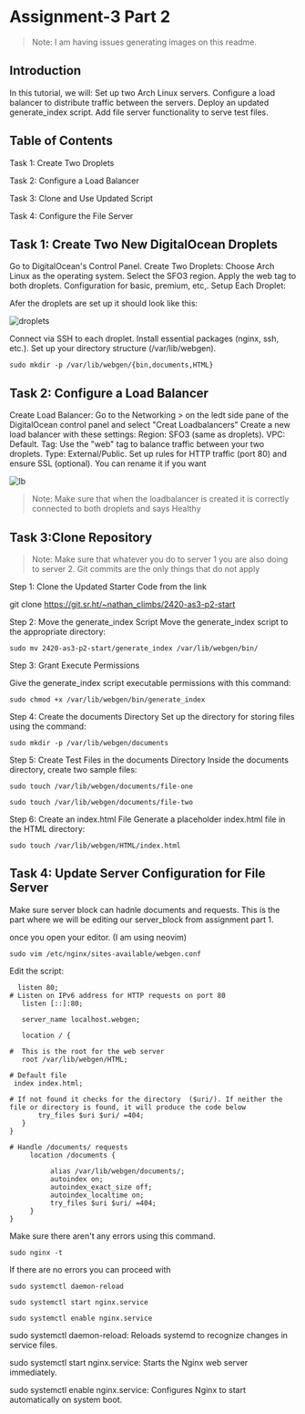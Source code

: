 # Assignment-3 Part 2
> Note: I am having issues generating images on this readme.

## Introduction
In this tutorial, we will:
Set up two Arch Linux servers.
Configure a load balancer to distribute traffic between the servers.
Deploy an updated generate_index script.
Add file server functionality to serve test files.


## Table of Contents

Task 1: Create Two Droplets

Task 2: Configure a Load Balancer

Task 3: Clone and Use Updated Script

Task 4: Configure the File Server


## Task 1: Create Two New DigitalOcean Droplets

Go to DigitalOcean's Control Panel.
Create Two Droplets:
Choose Arch Linux as the operating system.
Select the SFO3 region.
Apply the web tag to both droplets.
Configuration for basic, premium, etc,.
Setup Each Droplet:

Afer the droplets are set up it should look like this:

![droplets](images/droplets.png)


Connect via SSH to each droplet.
Install essential packages (nginx, ssh, etc.).
Set up your directory structure (/var/lib/webgen).

``` sudo mkdir -p /var/lib/webgen/{bin,documents,HTML} ```


## Task 2: Configure a Load Balancer

Create Load Balancer:
Go to the Networking > on the ledt side pane of the DigitalOcean control panel and select "Creat Loadbalancers" 
Create a new load balancer with these settings:
Region: SFO3 (same as droplets).
VPC: Default.
Tag: Use the "web" tag to balance traffic between your two droplets.
Type: External/Public.
Set up rules for HTTP traffic (port 80) and ensure SSL (optional).
You can rename it if you want

![lb](images/lb.png)


> Note: Make sure that when the loadbalancer is created it is correctly connected to both droplets and says Healthy

## Task 3:Clone Repository
> Note: Make sure that whatever you do to server 1 you are also doing to server 2. Git commits are the only things that do not apply

Step 1: Clone the Updated Starter Code from the link

git clone https://git.sr.ht/~nathan_climbs/2420-as3-p2-start

Step 2: Move the generate_index Script
Move the generate_index script to the appropriate directory:

```
sudo mv 2420-as3-p2-start/generate_index /var/lib/webgen/bin/
```

Step 3: Grant Execute Permissions

Give the generate_index script executable permissions with this command:

```
sudo chmod +x /var/lib/webgen/bin/generate_index
```
Step 4: Create the documents Directory
Set up the directory for storing files using the command:


```
sudo mkdir -p /var/lib/webgen/documents
```

Step 5: Create Test Files in the documents Directory
Inside the documents directory, create two sample files:


```
sudo touch /var/lib/webgen/documents/file-one
```
```
sudo touch /var/lib/webgen/documents/file-two
```
Step 6: Create an index.html File
Generate a placeholder index.html file in the HTML directory:

```
sudo touch /var/lib/webgen/HTML/index.html
```

## Task 4: Update Server Configuration for File Server
Make sure server block can hadnle documents and requests. This is the part where we will be editing our server_block from assignment part 1.

once you open your editor. (I am using neovim)

```
sudo vim /etc/nginx/sites-available/webgen.conf
```
Edit the script:

 ```
   listen 80;
# Listen on IPv6 address for HTTP requests on port 80
    listen [::]:80;

    server_name localhost.webgen;

    location / {

#  This is the root for the web server
    root /var/lib/webgen/HTML;

# Default file
  index index.html;

# If not found it checks for the directory  ($uri/). If neither the file or directory is found, it will produce the code below
        try_files $uri $uri/ =404;
    }
}

# Handle /documents/ requests
      location /documents {

           alias /var/lib/webgen/documents/;
           autoindex on;
           autoindex_exact_size off;
           autoindex_localtime on;
           try_files $uri $uri/ =404;
      }
}
```

Make sure there aren't any errors using this command.

```
sudo nginx -t
```
If there are no errors you can proceed with 
```
sudo systemctl daemon-reload
```
```
sudo systemctl start nginx.service
```
```
sudo systemctl enable nginx.service
```

sudo systemctl daemon-reload: Reloads systemd to recognize changes in service files.

sudo systemctl start nginx.service: Starts the Nginx web server immediately.

sudo systemctl enable nginx.service: Configures Nginx to start automatically on system boot.
